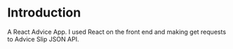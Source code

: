 # Introduction

 A React Advice App. I used React on the front end and  making get requests to Advice Slip JSON API.




